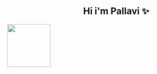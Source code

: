 


<h2 align="center">Hi i'm Pallavi &#10024</h2>
<img align:"right" width="100" height="100" src="https://i.pinimg.com/originals/c0/9a/97/c09a97a8f18cb8908ea897639cbe4fa8.gif">





<!--
**PallaviSrivastavaa/PallaviSrivastavaa** is a ✨ _special_ ✨ repository because its `README.md` (this file) appears on your GitHub profile.

Here are some ideas to get you started:

- 🔭 I’m currently working on ...
- 🌱 I’m currently learning ...
- 👯 I’m looking to collaborate on ...
- 🤔 I’m looking for help with ...
- 💬 Ask me about ...
- 📫 How to reach me: ...
- 😄 Pronouns: ...
- ⚡ Fun fact: ...
-->
